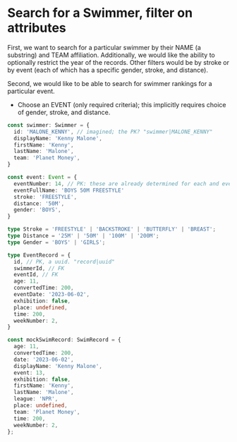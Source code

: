 # Search for a Swimmer, filter on attributes

First, we want to search for a particular swimmer by their NAME (a substring) and TEAM affiliation.
Additionally, we would like the ability to optionally restrict the year of the records.
Other filters would be by stroke or by event (each of which has a specific gender, stroke, and distance).

Second, we would like to be able to search for swimmer rankings for a particular event.

- Choose an EVENT (only required criteria); this implicitly requires choice of gender, stroke, and distance.

```typescript
const swimmer: Swimmer = {
  id: 'MALONE_KENNY', // imagined; the PK? "swimmer|MALONE_KENNY"
  displayName: 'Kenny Malone',
  firstName: 'Kenny',
  lastName: 'Malone',
  team: 'Planet Money',
}

const event: Event = {
  eventNumber: 14, // PK: these are already determined for each and every specific combination of gender, stroke, and distance. "event|14"
  eventFullName: 'BOYS 50M FREESTYLE'
  stroke: 'FREESTYLE',
  distance: '50M',
  gender: 'BOYS',
}

type Stroke = 'FREESTYLE' | 'BACKSTROKE' | 'BUTTERFLY' | 'BREAST';
type Distance = '25M' | '50M' | '100M' | '200M';
type Gender = 'BOYS' | 'GIRLS';

type EventRecord = {
  id, // PK, a uuid. "record|uuid"
  swimmerId, // FK
  eventId, // FK
  age: 11,
  convertedTime: 200,
  eventDate: '2023-06-02',
  exhibition: false,
  place: undefined,
  time: 200,
  weekNumber: 2,
}

const mockSwimRecord: SwimRecord = {
  age: 11,
  convertedTime: 200,
  date: '2023-06-02',
  displayName: 'Kenny Malone',
  event: 13,
  exhibition: false,
  firstName: 'Kenny',
  lastName: 'Malone',
  league: 'NPR',
  place: undefined,
  team: 'Planet Money',
  time: 200,
  weekNumber: 2,
};
```
